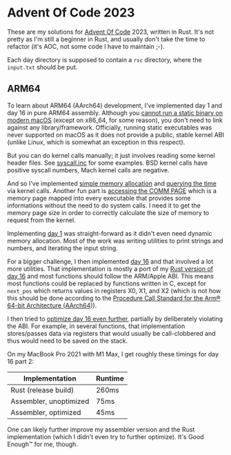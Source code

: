 # Advent Of Code 2023

These are my solutions for [Advent Of Code](https://adventofcode.com) 2023, written in Rust. It's not pretty as I'm still a beginner in Rust, and usually don't take the time to refactor (it's AOC, not some code I have to maintain ;-).

Each day directory is supposed to contain a `rsc` directory, where the `input.txt` should be put.


## ARM64

To learn about ARM64 (AArch64) development, I've implemented day 1 and day 16 in pure ARM64 assembly. Although you
[cannot run a static binary on modern macOS](https://github.com/apple-oss-distributions/xnu/blob/5e3eaea39dcf651e66cb99ba7d70e32cc4a99587/bsd/kern/mach_loader.c#L852-L874)
(except on x86_64, for some reason), you don't need to link against any library/framework. Officially, running static
executables was never supported on macOS as it does not provide a public, stable kernel ABI (unlike Linux, which is
somewhat an exception in this respect).

But you can do kernel calls manually; it just involves reading some kernel header files.
See [syscall.inc](ARM64/lib/syscall.inc) for some examples. BSD kernel calls have positive syscall numbers, Mach
kernel calls are negative.

And so I've implemented [simple memory allocation](ARM64/lib/malloc.s) and [querying the time](ARM64/lib/time.s)
via kernel calls. Another fun part is [accessing the COMM PAGE](ARM64/lib/mach.s) which is a memory page mapped into
every executable that provides some informations without the need to do system calls. I need it to get the memory
page size in order to correctly calculate the size of memory to request from the kernel.

Implementing [day 1](ARM64/day1/day1.s) was straight-forward as it didn't even need dynamic memory allocation.
Most of the work was writing utilities to print strings and numbers, and iterating the input string.

For a bigger challenge, I then implemented [day 16](ARM64/day16/day16.s) and that involved a lot more utilities. That
implementation is mostly a port of my [Rust version of day 16](day16/src/main.rs) and most functions should follow the
ARM/Apple ABI. This means most functions could be replaced by functions written in C, except for `next_pos` which
returns values in registers X0, X1, and X2 (which is not how this should be done according to the
[Procedure Call Standard for the Arm® 64-bit Architecture (AArch64)](https://github.com/ARM-software/abi-aa/releases)).

I then tried to [optimize day 16 even further](ARM64/day16a/day16a.s), partially by deliberately violating the ABI.
For example, in several functions, that implementation stores/passes data via registers that would usually be
call-clobbered and thus would need to be saved on the stack.

On my MacBook Pro 2021 with M1 Max, I get roughly these timings for day 16 part 2:

| Implementation         | Runtime |
| -----------------------|---------|
| Rust (release build)   | 260ms   | 
| Assembler, unoptimized | 75ms    |
| Assembler, optimized   | 45ms    |

One can likely further improve my assembler version and the Rust implementation (which I didn't even try to further
optimize). It's Good Enough™ for me, though.
